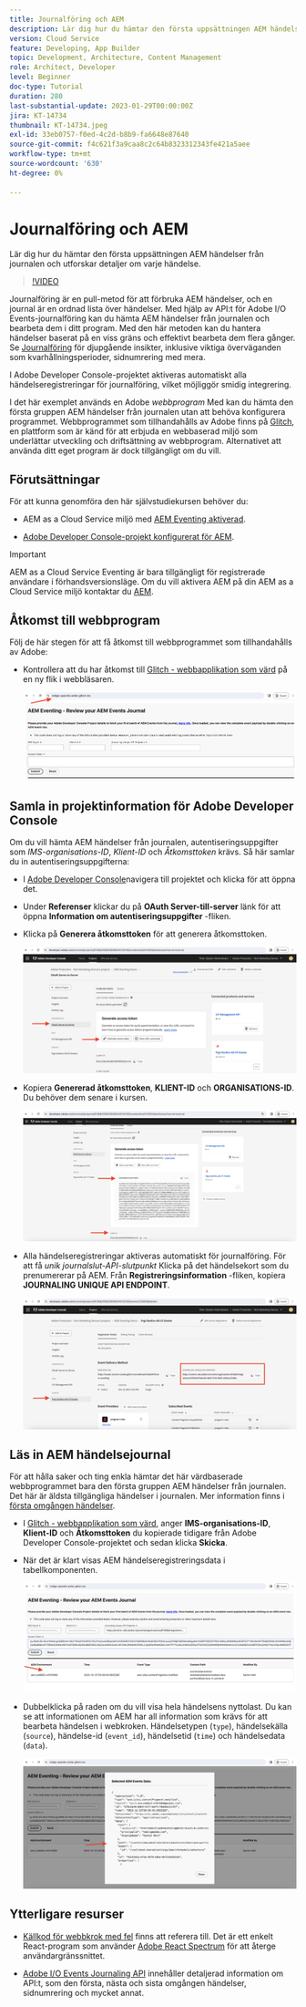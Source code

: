 ```yaml
---
title: Journalföring och AEM
description: Lär dig hur du hämtar den första uppsättningen AEM händelser från journalen och utforskar detaljer om varje händelse.
version: Cloud Service
feature: Developing, App Builder
topic: Development, Architecture, Content Management
role: Architect, Developer
level: Beginner
doc-type: Tutorial
duration: 280
last-substantial-update: 2023-01-29T00:00:00Z
jira: KT-14734
thumbnail: KT-14734.jpeg
exl-id: 33eb0757-f0ed-4c2d-b8b9-fa6648e87640
source-git-commit: f4c621f3a9caa8c2c64b8323312343fe421a5aee
workflow-type: tm+mt
source-wordcount: '630'
ht-degree: 0%

---
```


# Journalföring och AEM

Lär dig hur du hämtar den första uppsättningen AEM händelser från journalen och utforskar detaljer om varje händelse.

>[!VIDEO](https://video.tv.adobe.com/v/3427052?quality=12&learn=on)

Journalföring är en pull-metod för att förbruka AEM händelser, och en journal är en ordnad lista över händelser. Med hjälp av API:t för Adobe I/O Events-journalföring kan du hämta AEM händelser från journalen och bearbeta dem i ditt program. Med den här metoden kan du hantera händelser baserat på en viss gräns och effektivt bearbeta dem flera gånger. Se [Journalföring](https://developer.adobe.com/events/docs/guides/journaling_intro/) för djupgående insikter, inklusive viktiga överväganden som kvarhållningsperioder, sidnumrering med mera.

I Adobe Developer Console-projektet aktiveras automatiskt alla händelseregistreringar för journalföring, vilket möjliggör smidig integrering.

I det här exemplet används en Adobe _webbprogram_ Med kan du hämta den första gruppen AEM händelser från journalen utan att behöva konfigurera programmet. Webbprogrammet som tillhandahålls av Adobe finns på [Glitch](https://glitch.com/), en plattform som är känd för att erbjuda en webbaserad miljö som underlättar utveckling och driftsättning av webbprogram. Alternativet att använda ditt eget program är dock tillgängligt om du vill.

## Förutsättningar

För att kunna genomföra den här självstudiekursen behöver du:

- AEM as a Cloud Service miljö med [AEM Eventing aktiverad](https://developer.adobe.com/experience-cloud/experience-manager-apis/guides/events/#enable-aem-events-on-your-aem-cloud-service-environment).

- [Adobe Developer Console-projekt konfigurerat för AEM](https://developer.adobe.com/experience-cloud/experience-manager-apis/guides/events/#how-to-subscribe-to-aem-events-in-the-adobe-developer-console).

>[!IMPORTANT]
>
>AEM as a Cloud Service Eventing är bara tillgängligt för registrerade användare i förhandsversionsläge. Om du vill aktivera AEM på din AEM as a Cloud Service miljö kontaktar du [AEM](mailto:grp-aem-events@adobe.com).

## Åtkomst till webbprogram

Följ de här stegen för att få åtkomst till webbprogrammet som tillhandahålls av Adobe:

- Kontrollera att du har åtkomst till [Glitch - webbapplikation som värd](https://indigo-speckle-antler.glitch.me/) på en ny flik i webbläsaren.

  ![Glitch - webbapplikation som värd](../assets/examples/journaling/glitch-hosted-web-application.png)

## Samla in projektinformation för Adobe Developer Console

Om du vill hämta AEM händelser från journalen, autentiseringsuppgifter som _IMS-organisations-ID_, _Klient-ID_ och _Åtkomsttoken_ krävs. Så här samlar du in autentiseringsuppgifterna:

- I [Adobe Developer Console](https://developer.adobe.com)navigera till projektet och klicka för att öppna det.

- Under **Referenser** klickar du på **OAuth Server-till-server** länk för att öppna **Information om autentiseringsuppgifter** -fliken.

- Klicka på **Generera åtkomsttoken** för att generera åtkomsttoken.

  ![Adobe Developer Console Project Generera åtkomsttoken](../assets/examples/journaling/adobe-developer-console-project-generate-access-token.png)

- Kopiera **Genererad åtkomsttoken**, **KLIENT-ID** och **ORGANISATIONS-ID**. Du behöver dem senare i kursen.

  ![Kopiera autentiseringsuppgifter för Adobe Developer Console-projekt](../assets/examples/journaling/adobe-developer-console-project-copy-credentials.png)

- Alla händelseregistreringar aktiveras automatiskt för journalföring. För att få _unik journalslut-API-slutpunkt_ Klicka på det händelsekort som du prenumererar på AEM. Från **Registreringsinformation** -fliken, kopiera **JOURNALING UNIQUE API ENDPOINT**.

  ![Adobe Developer Console Project Events-kort](../assets/examples/journaling/adobe-developer-console-project-events-card.png)

## Läs in AEM händelsejournal

För att hålla saker och ting enkla hämtar det här värdbaserade webbprogrammet bara den första gruppen AEM händelser från journalen. Det här är äldsta tillgängliga händelser i journalen. Mer information finns i [första omgången händelser](https://developer.adobe.com/events/docs/guides/api/journaling_api/#fetching-your-first-batch-of-events-from-the-journal).

- I [Glitch - webbapplikation som värd](https://indigo-speckle-antler.glitch.me/), anger **IMS-organisations-ID**, **Klient-ID** och **Åtkomsttoken** du kopierade tidigare från Adobe Developer Console-projektet och sedan klicka **Skicka**.

- När det är klart visas AEM händelseregistreringsdata i tabellkomponenten.

  ![AEM händelseregistreringsdata](../assets/examples/journaling/load-journal.png)

- Dubbelklicka på raden om du vill visa hela händelsens nyttolast. Du kan se att informationen om AEM har all information som krävs för att bearbeta händelsen i webkroken. Händelsetypen (`type`), händelsekälla (`source`), händelse-id (`event_id`), händelsetid (`time`) och händelsedata (`data`).

  ![Slutför AEM](../assets/examples/journaling/complete-journal-data.png)

## Ytterligare resurser

- [Källkod för webbkrok med fel](https://glitch.com/edit/#!/indigo-speckle-antler) finns att referera till. Det är ett enkelt React-program som använder [Adobe React Spectrum](https://react-spectrum.adobe.com/react-spectrum/index.html) för att återge användargränssnittet.

- [Adobe I/O Events Journaling API](https://developer.adobe.com/events/docs/guides/api/journaling_api/) innehåller detaljerad information om API:t, som den första, nästa och sista omgången händelser, sidnumrering och mycket annat.
